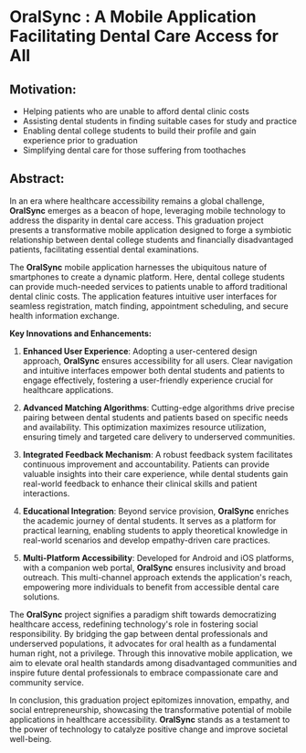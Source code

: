 # OralSync : A Mobile Application Facilitating Dental Care Access for All

## Motivation:
- Helping patients who are unable to afford dental clinic costs
- Assisting dental students in finding suitable cases for study and practice
- Enabling dental college students to build their profile and gain experience prior to graduation
- Simplifying dental care for those suffering from toothaches

## Abstract:
In an era where healthcare accessibility remains a global challenge, **OralSync** emerges as a beacon of hope, leveraging mobile technology to address the disparity in dental care access. This graduation project presents a transformative mobile application designed to forge a symbiotic relationship between dental college students and financially disadvantaged patients, facilitating essential dental examinations.

The **OralSync** mobile application harnesses the ubiquitous nature of smartphones to create a dynamic platform. Here, dental college students can provide much-needed services to patients unable to afford traditional dental clinic costs. The application features intuitive user interfaces for seamless registration, match finding, appointment scheduling, and secure health information exchange.

**Key Innovations and Enhancements:**

1. **Enhanced User Experience**: Adopting a user-centered design approach, **OralSync** ensures accessibility for all users. Clear navigation and intuitive interfaces empower both dental students and patients to engage effectively, fostering a user-friendly experience crucial for healthcare applications.

2. **Advanced Matching Algorithms**: Cutting-edge algorithms drive precise pairing between dental students and patients based on specific needs and availability. This optimization maximizes resource utilization, ensuring timely and targeted care delivery to underserved communities.

3. **Integrated Feedback Mechanism**: A robust feedback system facilitates continuous improvement and accountability. Patients can provide valuable insights into their care experience, while dental students gain real-world feedback to enhance their clinical skills and patient interactions.

4. **Educational Integration**: Beyond service provision, **OralSync** enriches the academic journey of dental students. It serves as a platform for practical learning, enabling students to apply theoretical knowledge in real-world scenarios and develop empathy-driven care practices.

5. **Multi-Platform Accessibility**: Developed for Android and iOS platforms, with a companion web portal, **OralSync** ensures inclusivity and broad outreach. This multi-channel approach extends the application's reach, empowering more individuals to benefit from accessible dental care solutions.

The **OralSync** project signifies a paradigm shift towards democratizing healthcare access, redefining technology's role in fostering social responsibility. By bridging the gap between dental professionals and underserved populations, it advocates for oral health as a fundamental human right, not a privilege. Through this innovative mobile application, we aim to elevate oral health standards among disadvantaged communities and inspire future dental professionals to embrace compassionate care and community service.

In conclusion, this graduation project epitomizes innovation, empathy, and social entrepreneurship, showcasing the transformative potential of mobile applications in healthcare accessibility. **OralSync** stands as a testament to the power of technology to catalyze positive change and improve societal well-being.
